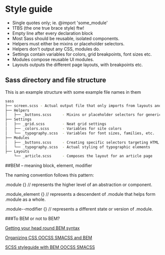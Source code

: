 # Style guide

 * Single quotes only; ie. @import 'some_module'
 * 1TBS (the one true brace style) ftw!
 * Empty line after every declaration block
 * Most Sass should be reusable, isolated components.
 * Helpers must either be mixins or placeholder selectors.
 * Helpers don't output any CSS, modules do.
 * Settings contain variables for colors, grid breakpoints, font sizes etc.
 * Modules compose reusable UI modules.
 * Layouts outputs the different page layouts, with breakpoints etc.

## Sass directory and file structure

This is an example structure with some example file names in them

```bash
sass
├── screen.scss - Actual output file that only imports from layouts and templates
├── Helpers
│   ├── _buttons.scss     - Mixins or placeholder selectors for generic amazebuttons
├── Settings
│   ├── _grid.scss        - Neat grid settings
│   ├── _colors.scss      - Variables for site colors
│   └── _typography.scss  - Variables for font sizes, families, etc.
├── Modules
│   ├── _buttons.scss     - Creating specific selectors targeting HTML
│   └── _typography.scss  - Actual styling of typographic elements
├── Layouts
    └── _article.scss     - Composes the layout for an article page
```

##BEM – meaning block, element, modifier

The naming convention follows this pattern:

.module {}              // represents the higher level of an abstraction or component.

.module_element {}      // represents a descendent of .module that helps form .module as a whole.

.module--modifier {}    // represents a different state or version of .module.


###To BEM or not to BEM?

[Getting your head round BEM syntax](http://csswizardry.com/2013/01/mindbemding-getting-your-head-round-bem-syntax/)

[Organizing CSS OOCSS SMACSS and BEM](https://mattstauffer.co/blog/organizing-css-oocss-smacss-and-bem)

[SCSS styleguide with BEM OOCSS SMACSS](http://geek-rocket.de/frontend-development/scss-styleguide-with-bem-oocss-smacss/)
